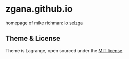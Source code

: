 # zgana.github.io

homepage of mike richman: [lo selzga](https://zgana.github.io/)


## Theme & License

Theme is Lagrange, open sourced under the [MIT license](https://github.com/LeNPaul/Lagrange/blob/gh-pages/LICENSE.md).

